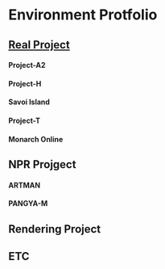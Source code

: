 # Environment Protfolio

## [Real Project](https://github.com/initst/PortfolioHAN_2024/blob/main/Env_Real.md)
#### Project-A2
#### Project-H
#### Savoi Island
#### Project-T
#### Monarch Online

## NPR Projgect
#### ARTMAN
#### PANGYA-M

## Rendering Project

## ETC
